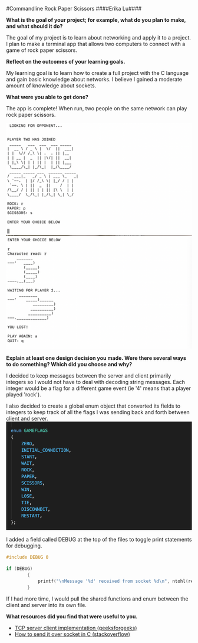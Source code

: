 #Commandline Rock Paper Scissors
####Erika Lu####

**What is the goal of your project; for example, what do you plan to make, and what should it do?**

The goal of my project is to learn about networking and apply it to a project. I plan to make a terminal app that allows two computers to connect with a game of rock paper scissors.

**Reflect on the outcomes of your learning goals.**

My learning goal is to learn how to create a full project with the C language and gain basic knowledge about networks. I believe I gained a moderate amount of knowledge about sockets. 

**What were you able to get done?**

The app is complete! When run, two people on the same network can play rock paper scissors. 

![](https://github.com/eriakul/SoftSysPoolsidePenguins/blob/8ff61be788ec9c99b787d9ba01be54c4956deb4b/reports/pictures/Screen%20Shot%202021-04-06%20at%208.03.38%20PM.png)
![](https://github.com/eriakul/SoftSysPoolsidePenguins/blob/8ff61be788ec9c99b787d9ba01be54c4956deb4b/reports/pictures/Screen%20Shot%202021-04-06%20at%208.10.51%20PM.png)

**Explain at least one design decision you made.  Were there several ways to do something?  Which did you choose and why?**

I decided to keep messages between the server and client primarily integers so I would not have to deal with decoding string messages. Each integer would be a flag for a different game event (ie '4' means that a player played 'rock').

I also decided to create a global enum object that converted its fields to integers to keep track of all the flags I was sending back and forth between client and server.
![](https://github.com/eriakul/SoftSysPoolsidePenguins/blob/cb37dccf08416ad81a1434474665a9c68409e5de/reports/pictures/Screen%20Shot%202021-04-06%20at%208.11.59%20PM.png)

I added a field called DEBUG at the top of the files to toggle print statements for debugging.

```c
#include DEBUG 0
```
```c
if (DEBUG)
        {
            printf("\nMessage '%d' received from socket %d\n", ntohl(response), socket_fds);
        }
```

If I had more time, I would pull the shared functions and enum between the client and server into its own file. 

**What resources did you find that were useful to you.**

* [TCP server client implementation (geeksforgeeks)](https://www.geeksforgeeks.org/tcp-server-client-implementation-in-c/)
* [How to send it over socket in C (stackoverflow)](https://stackoverflow.com/questions/9140409/transfer-integer-over-a-socket-in-c)